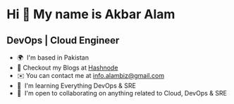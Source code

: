 
Hi 👋 My name is Akbar Alam
============================

DevOps | Cloud Engineer
-----------------------

* 🌍  I'm based in Pakistan
* 📝  Checkout my Blogs at [Hashnode](https://akbar-alam.hashnode.dev/)
* ✉️  You can contact me at [info.alambiz@gmail.com](mailto:info.alambiz@gmail.com)
* 🧠  I'm learning Everything DevOps & SRE
* 🤝  I'm open to collaborating on anything related to Cloud, DevOps & SRE

<!--
### Socials

<p align="left"> <a href="https://www.github.com/tanmay-bhat" target="_blank" rel="noreferrer"><img src="https://raw.githubusercontent.com/danielcranney/readme-generator/main/public/icons/socials/github.svg" width="32" height="32" /></a> <a href="https://tanmay-bhat" target="_blank" rel="noreferrer"><img src="https://raw.githubusercontent.com/danielcranney/readme-generator/main/public/icons/socials/hashnode.svg" width="32" height="32" /></a> <a href="https://www.linkedin.com/in/tanmay-bhat-024/" target="_blank" rel="noreferrer"><img src="https://raw.githubusercontent.com/danielcranney/readme-generator/main/public/icons/socials/linkedin.svg" width="32" height="32" /></a> <a href="http://www.medium.com/@tanmay-bhat" target="_blank" rel="noreferrer"><img src="https://raw.githubusercontent.com/danielcranney/readme-generator/main/public/icons/socials/medium.svg" width="32" height="32" /></a> <a href="https://www.twitter.com/Tanmaybhat98" target="_blank" rel="noreferrer"><img src="https://raw.githubusercontent.com/danielcranney/readme-generator/main/public/icons/socials/twitter.svg" width="32" height="32" /></a></p>


### Hi there 👋
**ak-alam/ak-alam** is a ✨ _special_ ✨ repository because its `README.md` (this file) appears on your GitHub profile.

Here are some ideas to get you started:
* 🖥️  See my portfolio at [tanmay-bhat.github.io](https://akbar-alam.hashnode.dev/)

- 🔭 I’m currently working on ...
- 🌱 I’m currently learning ...
- 👯 I’m looking to collaborate on ...
- 🤔 I’m looking for help with ...
- 💬 Ask me about ...
- 📫 How to reach me: ...
- 😄 Pronouns: ...
- ⚡ Fun fact: ...
-->
